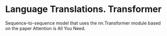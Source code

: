 # Language Translations. Transformer

Sequence-to-sequence model that uses the nn.Transformer module based on the paper Attention is All You Need.